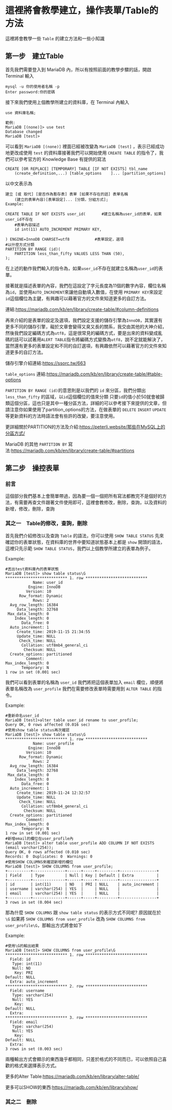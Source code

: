 # 這裡將會教學建立，操作表單/Table的方法

這裡將會教學一些 `Table` 的建立方法和一些小知識

## 第一步　建立Table

首先我們需要登入到 MariaDB 內，所以有按照前面的教學步驟的話，開啟 Terminal 輸入

```
mysql -u 你的使用者名稱 -p
Enter password:你的密碼
```

接下來我們使用上個教學所建立的資料庫，在 Terminal 內輸入

```
use 資料庫名稱;

範例:
MariaDB [(none)]> use test
Database changed
MariaDB [test]>
```

可以看到 `MariaDB [(none)]` 裡面已經被改變為 `MariaDB [test]` ，表示已經成功地更改成使用 `test` 的資料庫接著我們可以開始使用 `CREATE TABLE` 的指令了，我們可以參考官方的 Knowledge Base 有提供的寫法

```
CREATE [OR REPLACE] [TEMPORARY] TABLE [IF NOT EXISTS] tbl_name
    (create_definition,...) [table_options    ]... [partition_options]
```

以中文表示為

```
建立 [或 取代] [是否作為暫存表] 表單 [如果不存在的話] 表單名稱
    (建立的表單內容)[表單設定]... [分類，分組方式];
Example:

CREATE TABLE IF NOT EXISTS user_id(       #建立名稱為user_id的表單，如果user_id不存在
    #表單內容描述
    id int(11) AUTO_INCREMENT PRIMARY KEY,

) ENGINE=InnoDB CHARSET=utf8           #表單設定，選項
#以什麼方式分類
PARTITION BY RANGE (id)(
    PARTITION less_than_fifty VALUES LESS THAN (50),
);
```

在上述的動作我們輸入的指令為，如果`user_id`不存在就建立名稱為`user_id`的表單。

接著就是描述表單的內容，我們在這設定了字元長度為11個的數字內容，欄位名稱為`id`，並使用`AUTO_INCREMENT`來讓他自動填入數值，在使用
`PRIMARY KEY`來設定 `id`這個欄位為主鍵，有興趣可以藉著官方的文件來知道更多的自訂方法。

連結:https://mariadb.com/kb/en/library/create-table/#column-definitions

再來介紹的是表單的設定及選項，我們設定支援的儲存引擎為`InnoDB`，其實還有更多不同的儲存引擎，礙於文章會變得又臭又長的關系，我交由其他的大神介紹，然後我們設定編碼方式為`utf8`，這是很常見的編碼方式，要是出來的資料變成亂碼的話可以試著用`ALERT TABLE`指令將編碼方式變換為`utf8`，說不定就能解決了，當然還有更多的表單設定和不同的自訂選項，有興趣依然可以藉著官方的文件來知道更多的自訂方法。

儲存引擎介紹連結:https://ssorc.tw/663

`table_options` 連結:https://mariadb.com/kb/en/library/create-table/#table-options

`PARTITION BY RANGE (id)`的意思則是以我們的 `id` 來分區，我們分類出 `less_than_fifty` 的區域，以`id`這個欄位的值來分類
只要`id`的值小於50就會被歸類這個分區，這也只是其中一種分區方法，詳細的可以參考接下來提供的文章，但請注意你如果使用了partition_options的方法，在做表單的 `DELETE` `INSERT` `UPDATE` 等更新資料的方法時語法會有些許的改變，要注意使用。

更詳細關於PARTITION的方法及介紹:https://peterli.website/那些在MySQL上的分區方式/

MariaDB 的其他 `PARTITION BY` 寫法:https://mariadb.com/kb/en/library/create-table/#partitions

## 第二步　操控表單

### 前言

這個部分我們基本上會簡單帶過，因為要一個一個把所有寫法都教完不是個好的方法，有需要再查文件跟著文件使用即可，這裡會教修改，刪除，查詢，以及資料的新增，修改，刪除，查詢

### 其之一　Table的修改，查詢，刪除

首先我們介紹修改以及查詢 `Table` 的語法，你可以使用 `SHOW TABLE STATUS` 先來確認你的表單狀態，在資料庫的世界中要知道狀態基本上都是 `show` 開頭的語法，這裡只先示範 `SHOW TABLE STATUS`，我們以上個教學所建立的表單為例子。

Example:

```
#丟出test資料庫內的表單狀態
MariaDB [test]> show table status\G
*************************** 1. row ***************************
            Name: user_id
          Engine: InnoDB
         Version: 10
      Row_format: Dynamic
            Rows: 2
  Avg_row_length: 16384
     Data_length: 32768
 Max_data_length: 0
    Index_length: 0
       Data_free: 0
  Auto_increment: 1
     Create_time: 2019-11-15 21:34:55
     Update_time: NULL
      Check_time: NULL
       Collation: utf8mb4_general_ci
        Checksum: NULL
  Create_options: partitioned
         Comment:
Max_index_length: 0
       Temporary: N
1 row in set (0.001 sec)
```

我們可以看到表單的名稱為 `user_id` 我們將把這個表單加入 `email` 欄位，順便將表單名稱改為 `user_profile` 我們在需要修改表單時需要用到 `ALTER TABLE` 的指令。

Example:

```
#重新命名user_id
MariaDB [test]>alter table user_id rename to user_profile;
Query OK, 0 rows affected (0.016 sec)
#使用show table status再次確認
MariaDB [test]> show table status\G
*************************** 1. row ***************************
            Name: user_profile
          Engine: InnoDB
         Version: 10
      Row_format: Dynamic
            Rows: 2
  Avg_row_length: 16384
     Data_length: 32768
 Max_data_length: 0
    Index_length: 0
       Data_free: 0
  Auto_increment: 1
     Create_time: 2019-11-24 12:32:57
     Update_time: NULL
      Check_time: NULL
       Collation: utf8mb4_general_ci
        Checksum: NULL
  Create_options: partitioned
         Comment:
Max_index_length: 0
       Temporary: N
1 row in set (0.001 sec)
#新增email的欄位在user_profile內
MariaDB [test]> alter table user_profile ADD COLUMN IF NOT EXISTS  (email varchar(254));
Query OK, 0 rows affected (0.010 sec)
Records: 0  Duplicates: 0  Warnings: 0
#使用SHOW COLUMNS來確認新增的欄位
MariaDB [test]> SHOW COLUMNS from user_profile;
+----------+--------------+------+-----+---------+----------------+
| Field    | Type         | Null | Key | Default | Extra          |
+----------+--------------+------+-----+---------+----------------+
| id       | int(11)      | NO   | PRI | NULL    | auto_increment |
| username | varchar(254) | YES  |     | NULL    |                |
| email    | varchar(254) | YES  |     | NULL    |                |
+----------+--------------+------+-----+---------+----------------+
3 rows in set (0.004 sec)
```

那為什麼 `SHOW COLUMNS` 跟 `show table status` 的表示方式不同呢? 原因就在於 `\G` 如果將 `SHOW COLUMNS from user_profile` 改為 `SHOW COLUMNS from user_profile\G`，那輸出方式將會如下

Example:

```
#使用\G的輸出結果
MariaDB [test]> SHOW COLUMNS from user_profile\G
*************************** 1. row ***************************
  Field: id
   Type: int(11)
   Null: NO
    Key: PRI
Default: NULL
  Extra: auto_increment
*************************** 2. row ***************************
  Field: username
   Type: varchar(254)
   Null: YES
    Key:
Default: NULL
  Extra:
*************************** 3. row ***************************
  Field: email
   Type: varchar(254)
   Null: YES
    Key:
Default: NULL
  Extra:
3 rows in set (0.003 sec)
```

兩種輸出方式會顯示的東西幾乎都相同，只差於格式的不同而已，可以依照自己喜歡的格式來選擇表示方式。

更多的Alter Table:https://mariadb.com/kb/en/library/alter-table/

更多可以SHOW的東西:https://mariadb.com/kb/en/library/show/

### 其之二　刪除

